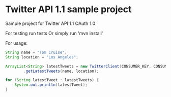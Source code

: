 # Twitter API 1.1 sample project

Sample project for Twitter API 1.1 OAuth 1.0

For testing run tests
Or simply run 'mvn install'

For usage:

```java
String name = "Tom Cruise";
String location = "Los Angeles";

ArrayList<String> latestTweets = new TwitterClient(CONSUMER_KEY, CONSUMER_SECRET, ACCESS_TOKEN, ACCESS_TOKEN_SECRET)
        .getLatestTweets(name, location);

for (String latestTweet : latestTweets) {
    System.out.println(latestTweet);
}
```